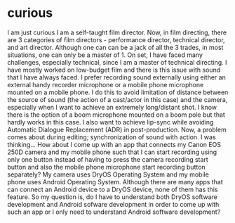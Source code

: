 # curious
I am just curious
I am a self-taught film director. Now, in film directing, there are 3 categories of film directors - performance director, technical director, and art director. Although one can can be a jack of all the 3 trades, in most situations, one can only be a master of 1. On set, I have faced many challenges, especially technical, since I am a master of technical directing. I have mostly worked on low-budget film and there is this issue with sound that I have always faced. I prefer recording sound externally using either an external handy recorder microphone or a mobile phone microphone mounted on a mobile phone. I do this to avoid limitation of distance between the source of sound (the action of a cast/actor in this case) and the camera, especially when I want to achieve an extremely long/distant shot. I know there is the option of a boom microphone mounted on a boom pole but that hardly works in this case. I also want to achieve lip-sync while avoiding Automatic Dialogue Replacement (ADR) in post-production. Now, a problem comes about during editing; synchronization of sound with action. I was thinking... How about I come up with an app that connects my Canon EOS 250D camera and my mobile phone such that I can start recording using only one button instead of having to press the camera recording start button and also the mobile phone microphone start recording button separately? My camera uses DryOS Operating System and my mobile phone uses Android Operating System. Although there are many apps that can connect an Android device to a DryOS device, none of them has this feature. So my question is, do I have to understand both DryOS software development and Android sofware development in order to come up with such an app or I only need to understand Android software development?
